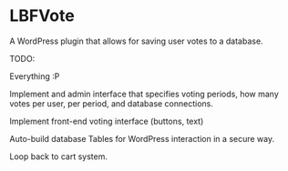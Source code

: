 LBFVote
=======

A WordPress plugin that allows for saving user votes to a database.

TODO:

Everything :P

Implement and admin interface that specifies voting periods,
how many votes per user, per period, and database connections.

Implement front-end voting interface (buttons, text)

Auto-build database Tables for WordPress interaction
in a secure way.

Loop back to cart system.
